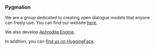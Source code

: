 ### Pygmalion
We are a group dedicated to creating open dialogue models that anyone can freely use.
You can find our website [here](https://pygmalion.chat).

We also develop [Aphrodite Engine](https://github.com/aphrodite-engine/aphrodite-engine).

In addition, you can [find us on HuggingFace](https://huggingface.co/PygmalionAI).
